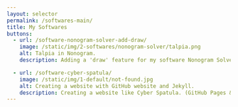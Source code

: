 ```yaml
---
layout: selector
permalink: /softwares-main/
title: My Softwares
buttons:
  - url: /software-nonogram-solver-add-draw/
    image: /static/img/2-softwares/nonogram-solver/talpia.png
    alt: Talpia in Nonogram.
    description: Adding a 'draw' feature for my software Nonogram Solver.

  - url: /software-cyber-spatula/
    image: /static/img/1-default/not-found.jpg
    alt: Creating a website with GitHub website and Jekyll.
    description: Creating a website like Cyber Spatula. (GitHub Pages & Jekyll)
---
```

